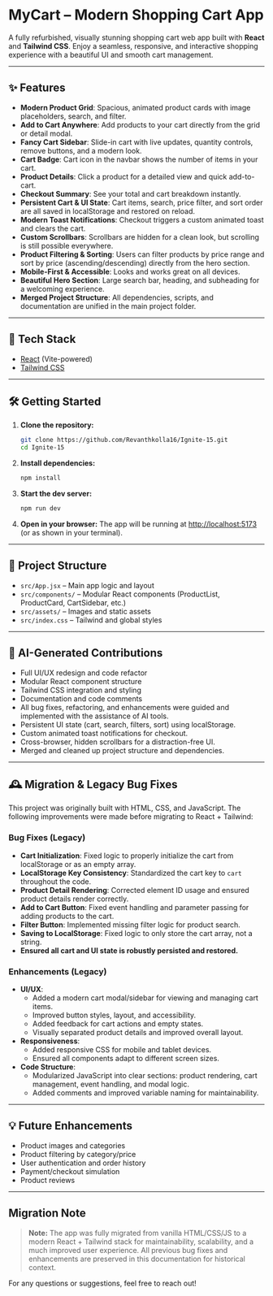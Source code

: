 # MyCart – Modern Shopping Cart App

A fully refurbished, visually stunning shopping cart web app built with **React** and **Tailwind CSS**. Enjoy a seamless, responsive, and interactive shopping experience with a beautiful UI and smooth cart management.

---

## ✨ Features
- **Modern Product Grid**: Spacious, animated product cards with image placeholders, search, and filter.
- **Add to Cart Anywhere**: Add products to your cart directly from the grid or detail modal.
- **Fancy Cart Sidebar**: Slide-in cart with live updates, quantity controls, remove buttons, and a modern look.
- **Cart Badge**: Cart icon in the navbar shows the number of items in your cart.
- **Product Details**: Click a product for a detailed view and quick add-to-cart.
- **Checkout Summary**: See your total and cart breakdown instantly.
- **Persistent Cart & UI State**: Cart items, search, price filter, and sort order are all saved in localStorage and restored on reload.
- **Modern Toast Notifications**: Checkout triggers a custom animated toast and clears the cart.
- **Custom Scrollbars**: Scrollbars are hidden for a clean look, but scrolling is still possible everywhere.
- **Product Filtering & Sorting**: Users can filter products by price range and sort by price (ascending/descending) directly from the hero section.
- **Mobile-First & Accessible**: Looks and works great on all devices.
- **Beautiful Hero Section**: Large search bar, heading, and subheading for a welcoming experience.
- **Merged Project Structure**: All dependencies, scripts, and documentation are unified in the main project folder.

---

## 🚀 Tech Stack
- [React](https://react.dev/) (Vite-powered)
- [Tailwind CSS](https://tailwindcss.com/)

---

## 🛠️ Getting Started
1. **Clone the repository:**
   ```bash
   git clone https://github.com/Revanthkolla16/Ignite-15.git
   cd Ignite-15
   ```
2. **Install dependencies:**
   ```bash
   npm install
   ```
3. **Start the dev server:**
   ```bash
   npm run dev
   ```
4. **Open in your browser:**
   The app will be running at [http://localhost:5173](http://localhost:5173) (or as shown in your terminal).

---

## 📁 Project Structure
- `src/App.jsx` – Main app logic and layout
- `src/components/` – Modular React components (ProductList, ProductCard, CartSidebar, etc.)
- `src/assets/` – Images and static assets
- `src/index.css` – Tailwind and global styles

---

## 🤠 AI-Generated Contributions
- Full UI/UX redesign and code refactor
- Modular React component structure
- Tailwind CSS integration and styling
- Documentation and code comments
- All bug fixes, refactoring, and enhancements were guided and implemented with the assistance of AI tools.
- Persistent UI state (cart, search, filters, sort) using localStorage.
- Custom animated toast notifications for checkout.
- Cross-browser, hidden scrollbars for a distraction-free UI.
- Merged and cleaned up project structure and dependencies.

---

## 🕰️ Migration & Legacy Bug Fixes
This project was originally built with HTML, CSS, and JavaScript. The following improvements were made before migrating to React + Tailwind:

### Bug Fixes (Legacy)
- **Cart Initialization**: Fixed logic to properly initialize the cart from localStorage or as an empty array.
- **LocalStorage Key Consistency**: Standardized the cart key to `cart` throughout the code.
- **Product Detail Rendering**: Corrected element ID usage and ensured product details render correctly.
- **Add to Cart Button**: Fixed event handling and parameter passing for adding products to the cart.
- **Filter Button**: Implemented missing filter logic for product search.
- **Saving to LocalStorage**: Fixed logic to only store the cart array, not a string.
- **Ensured all cart and UI state is robustly persisted and restored.**

### Enhancements (Legacy)
- **UI/UX**:
  - Added a modern cart modal/sidebar for viewing and managing cart items.
  - Improved button styles, layout, and accessibility.
  - Added feedback for cart actions and empty states.
  - Visually separated product details and improved overall layout.
- **Responsiveness**:
  - Added responsive CSS for mobile and tablet devices.
  - Ensured all components adapt to different screen sizes.
- **Code Structure**:
  - Modularized JavaScript into clear sections: product rendering, cart management, event handling, and modal logic.
  - Added comments and improved variable naming for maintainability.

---

## 💡 Future Enhancements
- Product images and categories
- Product filtering by category/price
- User authentication and order history
- Payment/checkout simulation
- Product reviews

---

## Migration Note
> **Note:** The app was fully migrated from vanilla HTML/CSS/JS to a modern React + Tailwind stack for maintainability, scalability, and a much improved user experience. All previous bug fixes and enhancements are preserved in this documentation for historical context.

For any questions or suggestions, feel free to reach out!